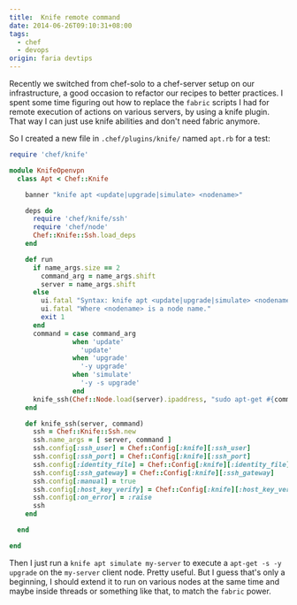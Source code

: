 ```yaml
---
title:  Knife remote command
date: 2014-06-26T09:10:31+08:00
tags:
  - chef
  - devops
origin: faria devtips
---
```

Recently we switched from chef-solo to a chef-server setup on our infrastructure, a good occasion to refactor our recipes to better practices. I spent some time figuring out how to replace the `fabric` scripts I had for remote execution of actions on various servers, by using a knife plugin. That way I can just use knife abilities and don't need fabric anymore.

So I created a new file in `.chef/plugins/knife/` named `apt.rb` for a test:

```ruby
require 'chef/knife'

module KnifeOpenvpn
  class Apt < Chef::Knife

    banner "knife apt <update|upgrade|simulate> <nodename>"

    deps do
      require 'chef/knife/ssh'
      require 'chef/node'
      Chef::Knife::Ssh.load_deps
    end

    def run
      if name_args.size == 2
        command_arg = name_args.shift
        server = name_args.shift
      else
        ui.fatal "Syntax: knife apt <update|upgrade|simulate> <nodename>"
        ui.fatal "Where <nodename> is a node name."
        exit 1
      end
      command = case command_arg
                when 'update'
                  'update'
                when 'upgrade'
                  '-y upgrade'
                when 'simulate'
                  '-y -s upgrade'
                end
      knife_ssh(Chef::Node.load(server).ipaddress, "sudo apt-get #{command}").run
    end

    def knife_ssh(server, command)
      ssh = Chef::Knife::Ssh.new
      ssh.name_args = [ server, command ]
      ssh.config[:ssh_user] = Chef::Config[:knife][:ssh_user]
      ssh.config[:ssh_port] = Chef::Config[:knife][:ssh_port]
      ssh.config[:identity_file] = Chef::Config[:knife][:identity_file]
      ssh.config[:ssh_gateway] = Chef::Config[:knife][:ssh_gateway]
      ssh.config[:manual] = true
      ssh.config[:host_key_verify] = Chef::Config[:knife][:host_key_verify]
      ssh.config[:on_error] = :raise
      ssh
    end

  end

end
```

Then I just run a `knife apt simulate my-server` to execute a `apt-get -s -y upgrade` on the `my-server` client node. Pretty useful. But I guess that's only a beginning, I should extend it to run on various nodes at the same time and maybe inside threads or something like that, to match the `fabric` power. 
